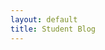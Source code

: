 ```yaml
---
layout: default
title: Student Blog
---
```

<!DOCTYPE html>
<html lang="en">
<head>
    <meta charset="UTF-8">
    <meta name="viewport" content="width=device-width, initial-scale=1.0">
    <title>All About Tiffany!</title>
    <style>
        body {
            font-family: 'Courier New';monospace;
        }
    </style>
</head>
<style>
<body>
h2, h3, h4, h5, h6 {
            font-family: 'Georgia', serif;
            font-size: 20px;
        }
h1 {
    font-family: 'Times New Roman', serif;
    font-size: 40 px;
}
</body>
</html>

# <h1>All about Tiffany!</h1>

<h2>Table of contents</h2>
1.  overview
2.  hobbbies + interests
3.  preferences
4.  pictures for reference

<h3>overview</h3>
My name is **Tiffany**, I am a freshman in highschool. My favorite colour is green and I like trees. I have a cat, an orange tabby named popcorn. 

<h4>hobbies + interests</h4>
I like making music. I play piano, trombone, and violin. I'm currently in band and orchestra which I moderately enjoy. During my free time, I like to read books. My favorite book genres are fantasy and historical fiction. 

<h5>preferences</h5>
1. I prefer red vinegar over white vinegar.
2. I prefer persimmon over oranges.
3. I prefer triangles over squares.

<h6>pictures for reference</h6>

![I like triangles](https://camo.githubusercontent.com/ea85ae4c8814e620643085b377977cc4b8c7bdcb51787d440b1318c7917d34da/68747470733a2f2f7374617469632e77696b69612e6e6f636f6f6b69652e6e65742f756e616e797468696e672f696d616765732f362f36332f547269616e676c652e706e672f7265766973696f6e2f6c61746573742f7363616c652d746f2d77696474682d646f776e2f323030303f63623d3230323230353033313830373536)
(above) picture of my favorite shape 
